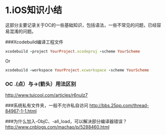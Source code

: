 # 1.iOS知识小结

这部分主要记录关于OC的一些基础知识，包括语法，一些不常见的问题，已经容易混淆的问题。

###Xcodebuild编译工程文件
```ruby
xcodebuild -project YourProject.xcodeproj -scheme YourScheme

``` 
Or
```ruby
xcodebuild -workspace YourProject.xcworkspace -scheme YourScheme

```




### OC .(点）与->(箭头）用法区别
http://www.tuicool.com/articles/r6nuIz7

###系统私有文件夹，一般不允许私自访问
http://bbs.25pp.com/thread-84967-1-1.html

###为什么加入-ObjC、-all_load，可以解决部分编译器错误？
http://www.cnblogs.com/machao/p/5288460.html